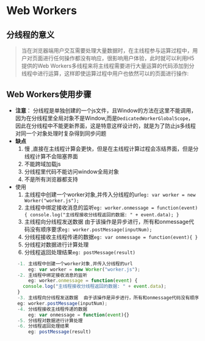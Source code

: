 # Web Workers

## 分线程的意义
> 当在浏览器端用户交互需要处理大量数据时，在主线程参与运算过程中，用户对页面进行任何操作都没有响应，很影响用户体验，此时就可以利用H5提供的Web Workers多线程来将主线程需要进行大量运算的代码添加到分线程中进行运算，这样即使运算过程中用户也依然可以的页面进行操作:



  ##  Web Workers使用步骤

-  **注意**： 分线程是单独创建的一个js文件，且Window的方法在这里不能调用，因为在分线程里全局对象不是Window,而是`DedicatedWorkerGlobalScope`，因此在分线程中不能更新界面，这是特意这样设计的，就是为了防止js多线程对同一个对象处理时复杂得到同步问题
- **缺点**
  1. 慢 ,直接在主线程计算会更快，但是在主线程计算过程会冻结界面，但是分线程计算不会阻塞界面
  2. 不能跨域加载js 
  3. 分线程里代码不能访问window全局对象 
  4. 不是所有浏览器都支持	
- 使用
  1. 主线程中创建一个worker对象,并传入分线程的url`eg: var worker = new Worker("worker.js");`
  2. 主线程中绑定接收消息的监听`eg: worker.onmessage = function(event) {
       console.log("主线程接收分线程返回的数据: " + event.data);
     }`
  3. 主线程向分线程发送数据  由于该操作是异步进行，所有和onmessage代码没有顺序要求`eg: worker.postMessage(inputNum);`
  4. 分线程接收主线程传递的数据`eg: var onmessage = function(event){ }`
  5. 分线程对数据进行计算处理
  6. 分线程返回处理结果`eg: postMessage(result)`

```js
    -1. 主线程中创建一个worker对象,并传入分线程的url
        eg: var worker = new Worker("worker.js");
    -2. 主线程中绑定接收消息的监听
        eg: worker.onmessage = function(event) {
      console.log("主线程接收分线程返回的数据: " + event.data);
    }
    -3. 主线程向分线程发送数据  由于该操作是异步进行，所有和onmessage代码没有顺序要求       
    eg: worker.postMessage(inputNum);
    -4. 分线程接收主线程传递的数据
        eg: var onmessage = function(event){}
    -5. 分线程对数据进行计算处理
    -6. 分线程返回处理结果
        eg: postMessage(result)
```



